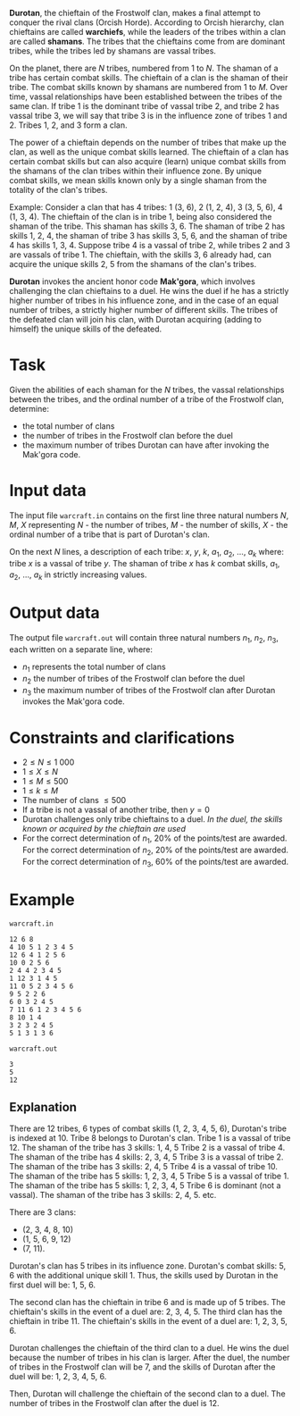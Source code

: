 **Durotan**, the chieftain of the Frostwolf clan, makes a final attempt to conquer the rival clans (Orcish Horde). According to Orcish hierarchy, clan chieftains are called **warchiefs**, while the leaders of the tribes within a clan are called **shamans**. The tribes that the chieftains come from are dominant tribes, while the tribes led by shamans are vassal tribes.

On the planet, there are $N$ tribes, numbered from $1$ to $N$. The shaman of a tribe has certain combat skills. The chieftain of a clan is the shaman of their tribe. The combat skills known by shamans are numbered from $1$ to $M$. Over time, vassal relationships have been established between the tribes of the same clan. If tribe $1$ is the dominant tribe of vassal tribe $2$, and tribe $2$ has vassal tribe $3$, we will say that tribe $3$ is in the influence zone of tribes $1$ and $2$. Tribes $1$, $2$, and $3$ form a clan.

The power of a chieftain depends on the number of tribes that make up the clan, as well as the unique combat skills learned. The chieftain of a clan has certain combat skills but can also acquire (learn) unique combat skills from the shamans of the clan tribes within their influence zone. By unique combat skills, we mean skills known only by a single shaman from the totality of the clan's tribes.

Example: Consider a clan that has $4$ tribes: $1$ ($3$, $6$), $2$ ($1$, $2$, $4$), $3$ ($3$, $5$, $6$), $4$ ($1$, $3$, $4$). The chieftain of the clan is in tribe $1$, being also considered the shaman of the tribe. This shaman has skills $3$, $6$. The shaman of tribe $2$ has skills $1$, $2$, $4$, the shaman of tribe $3$ has skills $3$, $5$, $6$, and the shaman of tribe $4$ has skills $1$, $3$, $4$. Suppose tribe $4$ is a vassal of tribe $2$, while tribes $2$ and $3$ are vassals of tribe $1$. The chieftain, with the skills $3$, $6$ already had, can acquire the unique skills $2$, $5$ from the shamans of the clan's tribes.

**Durotan** invokes the ancient honor code **Mak'gora**, which involves challenging the clan chieftains to a duel. He wins the duel if he has a strictly higher number of tribes in his influence zone, and in the case of an equal number of tribes, a strictly higher number of different skills. The tribes of the defeated clan will join his clan, with Durotan acquiring (adding to himself) the unique skills of the defeated.

# Task

Given the abilities of each shaman for the $N$ tribes, the vassal relationships between the tribes, and the ordinal number of a tribe of the Frostwolf clan, determine:
- the total number of clans
- the number of tribes in the Frostwolf clan before the duel
- the maximum number of tribes Durotan can have after invoking the Mak'gora code.

# Input data

The input file `warcraft.in` contains on the first line three natural numbers $N$, $M$, $X$ representing $N$ - the number of tribes, $M$ - the number of skills, $X$ - the ordinal number of a tribe that is part of Durotan's clan.

On the next $N$ lines, a description of each tribe: $x$, $y$, $k$, $a_1$, $a_2$, $\dots$, $a_k$ where: tribe $x$ is a vassal of tribe $y$. The shaman of tribe $x$ has $k$ combat skills, $a_1$, $a_2$, $\dots$, $a_k$ in strictly increasing values.

# Output data

The output file `warcraft.out` will contain three natural numbers $n_1$, $n_2$, $n_3$, each written on a separate line, where:
- $n_1$ represents the total number of clans
- $n_2$ the number of tribes of the Frostwolf clan before the duel
- $n_3$ the maximum number of tribes of the Frostwolf clan after Durotan invokes the Mak'gora code.

# Constraints and clarifications

* $2 \leq N \leq 1 \ 000$
* $1 \leq X \leq N$
* $1 \leq M \leq 500$
* $1 \leq k \leq M$
* The number of clans $\leq 500$
* If a tribe is not a vassal of another tribe, then $y = 0$
* Durotan challenges only tribe chieftains to a duel. _In the duel, the skills known or acquired by the chieftain are used_
* For the correct determination of $n_1$, $20\%$ of the points/test are awarded. For the correct determination of $n_2$, $20\%$ of the points/test are awarded. For the correct determination of $n_3$, $60\%$ of the points/test are awarded.

# Example

`warcraft.in`
```
12 6 8
4 10 5 1 2 3 4 5
12 6 4 1 2 5 6
10 0 2 5 6
2 4 4 2 3 4 5
1 12 3 1 4 5
11 0 5 2 3 4 5 6
9 5 2 2 6
6 0 3 2 4 5
7 11 6 1 2 3 4 5 6
8 10 1 4
3 2 3 2 4 5
5 1 3 1 3 6 
```

`warcraft.out`
```
3
5
12
```

## Explanation

There are $12$ tribes, $6$ types of combat skills ($1$, $2$, $3$, $4$, $5$, $6$),
Durotan's tribe is indexed at $10$. Tribe 8 belongs to Durotan's clan.
Tribe $1$ is a vassal of tribe $12$. The shaman of the tribe has 3 skills: $1$, $4$, $5$
Tribe $2$ is a vassal of tribe $4$. The shaman of the tribe has 4 skills: $2$, $3$, $4$, $5$
Tribe $3$ is a vassal of tribe $2$. The shaman of the tribe has 3 skills: $2$, $4$, $5$
Tribe $4$ is a vassal of tribe $10$. The shaman of the tribe has 5 skills: $1$, $2$, $3$, $4$, $5$
Tribe $5$ is a vassal of tribe $1$. The shaman of the tribe has 5 skills: $1$, $2$, $3$, $4$, $5$
Tribe $6$ is dominant (not a vassal). The shaman of the tribe has 3 skills: $2$, $4$, $5$. etc.

There are $3$ clans:
- ($2$, $3$, $4$, $8$, $10$)
- ($1$, $5$, $6$, $9$, $12$)
- ($7$, $11$).

Durotan's clan has $5$ tribes in its influence zone. Durotan's combat skills: $5$, $6$ with the additional unique skill $1$. Thus, the skills used by Durotan in the first duel will be: $1$, $5$, $6$.

The second clan has the chieftain in tribe $6$ and is made up of $5$ tribes. The chieftain's skills in the event of a duel are: $2$, $3$, $4$, $5$. The third clan has the chieftain in tribe $11$. The chieftain's skills in the event of a duel are: $1$, $2$, $3$, $5$, $6$.

Durotan challenges the chieftain of the third clan to a duel. He wins the duel because the number of tribes in his clan is larger. After the duel, the number of tribes in the Frostwolf clan will be $7$, and the skills of Durotan after the duel will be: $1$, $2$, $3$, $4$, $5$, $6$.

Then, Durotan will challenge the chieftain of the second clan to a duel. The number of tribes in the Frostwolf clan after the duel is $12$.
